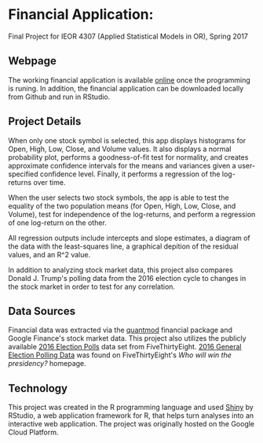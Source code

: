 
# Financial Application:
Final Project for IEOR 4307 (Applied Statistical Models in OR), Spring 2017

## Webpage
The working financial application is available [online](http://35.185.101.230:5050/) once the programming is runing. In addition, the financial application can be downloaded locally from Github and run in RStudio. 

## Project Details
When only one stock symbol is selected, this app displays histograms for Open, High, Low, Close, and Volume values. It also displays a normal probability plot, performs a goodness-of-fit test for normality, and creates approximate confidence intervals for the means and variances given a user-specified confidence level. Finally, it performs a regression of the log-returns over time.

When the user selects two stock symbols, the app is able to test the equality of the two population means (for Open, High, Low, Close, and Volume), test for independence of the log-returns, and perform a regression of one log-return on the other.

All regression outputs include intercepts and slope estimates, a diagram of the data with the least-squares line, a graphical depition of the residual values, and an R^2 value.

In addition to analyzing stock market data, this project also compares Donald J. Trump's polling data from the 2016 election cycle to changes in the stock market in order to test for any correlation. 

## Data Sources
Financial data was extracted via the [quantmod](http://www.quantmod.com/) financial package and Google Finance's stock market data. This project also utilizes the publicly available [2016 Election Polls](https://www.kaggle.com/fivethirtyeight/2016-election-polls) data set from FiveThirtyEight.  [2016 General Election Polling Data](https://projects.fivethirtyeight.com/2016-election-forecast/?ex_cid=rrpromo#plus) was found on FiveThirtyEight's *Who will win the presidency?* homepage. 

## Technology
This project was created in the R programming language and used [Shiny](https://shiny.rstudio.com/) by RStudio, a web application framework for R, that helps turn analyses into an interactive web application. The project was originally hosted on the Google Cloud Platform. 
